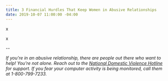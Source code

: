 ```yaml
---
title: 3 Financial Hurdles That Keep Women in Abusive Relationships
date: 2019-10-07 11:00:00 -04:00
---
```


x

x

--

*If you're in an abusive relationship, there are people out there who want to help! You're not alone. Reach out to the [National Domestic Violence Hotline](https://www.thehotline.org/) for support. If you fear your computer activity is being monitored, call them at 1-800-799-7233.*